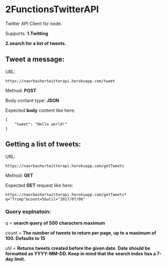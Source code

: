 # 2FunctionsTwitterAPI

Twitter API Client for node. 

Supports:
**1.Twitting**

**2.search for a list of tweets.**

## Tweet a message:
URL:
```
https://naorbashertwitterapi.herokuapp.com/tweet
```
Method: **POST**

Body contant type: **JSON**

Expected **body** content like here:
```
{
	"tweet": "Hello world!"
}
```
## Getting a list of tweets:
URL:
```
https://naorbashertwitterapi.herokuapp.com/getTweets
```
Method: **GET**

Expected **GET** request like here:
```
https://naorbashertwitterapi.herokuapp.com/getTweets?q="Trump"&count=5&util="2017/07/06"
```
### Query explnatoin:
q = **search query of 500 characters maximum**

count = **The number of tweets to return per page, up to a maximum of 100. Defaults to 15**

util = **Returns tweets created before the given date. Date should be formatted as YYYY-MM-DD. Keep in mind that the search index has a 7-day limit.**
